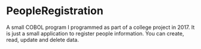# PeopleRegistration
A small COBOL program I programmed as part of a college project in 2017. It is just a small application to register people information. You can create, read, update and delete data.
